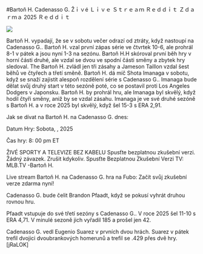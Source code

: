 #Bartoň H. Cadenasso G. Žｉｖé Ｌｉｖｅ Ｓｔｒｅａｍ Ｒｅｄｄｉｔ Ｚｄａｒｍａ 2025 Ｒｅｄｄｉｔ  
  
  
[![](https://i.imgur.com/qSNzIqt.png)](https://movie.rssnews.media/axEPELDxc.php)  
  
Bartoň H. vypadají, že se v sobotu večer odrazí od ztráty, když nastoupí na Cadenasso G.. Bartoň H. vzal první zápas série ve čtvrtek 10-6, ale prohrál 8-1 v pátek a jsou nyní 1-3 na sezónu. Bartoň H.H skóroval první běh hry v horní části druhé, ale vzdal se dvou ve spodní části směny a zbytek hry sledoval. The Bartoň H. zvládl jen tři zásahy a Jameson Taillon vzdal šest běhů ve čtyřech a třetí směně. Bartoň H. dá míč Shota Imanaga v sobotu, když se snaží zajistit alespoň rozdělení série s Cadenasso G.. Imanaga bude dělat svůj druhý start v této sezóně poté, co se postavil proti Los Angeles Dodgers v Japonsku. Bartoň H. by prohrál hru, ale Imanaga byl skvělý, když hodil čtyři směny, aniž by se vzdal zásahu. Imanaga je ve své druhé sezóně s Bartoň H. a v roce 2025 byl skvělý, když šel 15-3 s ERA 2,91.

Jak se dívat na Bartoň H. na Cadenasso G. dnes:

Datum Hry: Sobota, , 2025

Čas hry: 8: 00 pm ET

ŽIVÉ SPORTY A TELEVIZE BEZ KABELU
Spusťte bezplatnou zkušební verzi. Žádný závazek. Zrušit kdykoliv.
Spusťte Bezplatnou Zkušební Verzi
TV: MLB.TV -Bartoň H.

Live stream Bartoň H. na Cadenasso G. hra na Fubo: Začít svůj zkušební verze zdarma nyní!

Cadenasso G. bude čelit Brandon Pfaadt, když se pokusí vyhrát druhou rovnou hru.

Pfaadt vstupuje do své třetí sezóny s Cadenasso G.. V roce 2025 šel 11-10 s ERA 4,71. V minulé sezoně jich vyřadil 185 a prošel jen 42.

Cadenasso G. vedl Eugenio Suarez v prvních dvou hrách. Suarez v pátek trefil dvojici dvoubrankových homerunů a trefil se .429 přes dvě hry. [jRaLOK]